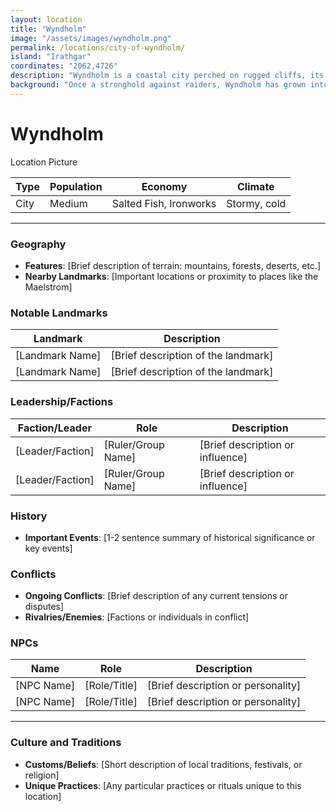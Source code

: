 ```yaml
---
layout: location
title: "Wyndholm"
image: "/assets/images/wyndholm.png"
permalink: /locations/city-of-wyndholm/
island: "Irathgar"
coordinates: "2062,4726"
description: "Wyndholm is a coastal city perched on rugged cliffs, its sturdy stone walls overlooking the oft treacherous waters below, where trade ships cautiously sail into its well-guarded harbor."
background: "Once a stronghold against raiders, Wyndholm has grown into a prosperous hub for maritime trade, though it still bears the scars of its tumultuous past, with its towering fortress serving as a reminder of the city's long-held strategic importance."
---
```


# Wyndholm

Location Picture

| **Type**          | **Population**      | **Economy**           | **Climate**          |
|-------------------|---------------------|-----------------------|----------------------|
| City | Medium | Salted Fish, Ironworks | Stormy, cold |

---

### Geography
- **Features**: [Brief description of terrain: mountains, forests, deserts, etc.]
- **Nearby Landmarks**: [Important locations or proximity to places like the Maelstrom]

### Notable Landmarks
| **Landmark**    | **Description**                            |
|-----------------|--------------------------------------------|
| [Landmark Name] | [Brief description of the landmark]         |
| [Landmark Name] | [Brief description of the landmark]         |

### Leadership/Factions
| **Faction/Leader** | **Role**              | **Description**                    |
|--------------------|-----------------------|------------------------------------|
| [Leader/Faction]   | [Ruler/Group Name]     | [Brief description or influence]   |
| [Leader/Faction]   | [Ruler/Group Name]     | [Brief description or influence]   |

### History
- **Important Events**: [1-2 sentence summary of historical significance or key events]

### Conflicts
- **Ongoing Conflicts**: [Brief description of any current tensions or disputes]
- **Rivalries/Enemies**: [Factions or individuals in conflict]

### NPCs
| **Name**       | **Role**             | **Description**                      |
|----------------|----------------------|--------------------------------------|
| [NPC Name]     | [Role/Title]          | [Brief description or personality]   |
| [NPC Name]     | [Role/Title]          | [Brief description or personality]   |

---

### Culture and Traditions
- **Customs/Beliefs**: [Short description of local traditions, festivals, or religion]
- **Unique Practices**: [Any particular practices or rituals unique to this location]
